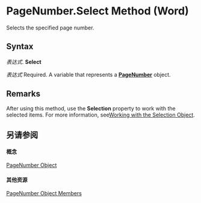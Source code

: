 
# PageNumber.Select Method (Word)

Selects the specified page number.


## Syntax

 _表达式_. **Select**

 _表达式_ Required. A variable that represents a **[PageNumber](5b58f562-de19-ac9d-0b2c-7696603c1606.md)** object.


## Remarks

After using this method, use the  **Selection** property to work with the selected items. For more information, see[Working with the Selection Object](a1ef7e48-5a0f-d278-4b67-7b96f4e24052.md).


## 另请参阅


#### 概念


[PageNumber Object](5b58f562-de19-ac9d-0b2c-7696603c1606.md)
#### 其他资源


[PageNumber Object Members](http://msdn.microsoft.com/library/29e00b76-7fd4-d15f-b2a2-67f5da6bc730%28Office.15%29.aspx)